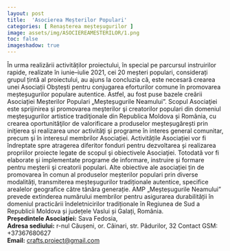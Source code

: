```yaml
---
layout: post
title:  'Asocierea Meșterilor Populari'
categories: [ Renașterea meșteșugurilor ]
image: assets/img/ASOCIEREAMESTERILOR/1.png
toc: false
imageshadow: true
---
```

În urma realizării activităților proiectului, în special pe parcursul instruirilor rapide, realizate în iunie–iulie 2021, cei 20 meșteri populari, considerați grupul țintă al proiectului, au ajuns la concluzia că, este necesară crearea unei Asociații Obștești pentru conjugarea eforturilor comune în promovarea meșteșugurilor populare autentice. Astfel, au fost puse bazele creării Asociației Meșterilor Populari „Meșteșugurile Neamului”. Scopul Asociaţiei este sprijinirea şi promovarea meşterilor şi creatorilor populari din domeniul meşteşugurilor artistice tradiţionale din Republica Moldova și România, cu crearea oportunităţilor de valorificare a produselor meșteșugărești prin iniţierea şi realizarea unor activităţi şi programe în interes general comunitar, precum şi în interesul membrilor Asociației. Activitățile Asociației vor fi îndreptate spre atragerea diferitor fonduri pentru dezvoltarea și realizarea propriilor proiecte legate de scopul şi obiectivele Asociaţiei. Totodată vor fi elaborate şi implementate programe de informare, instruire și formare pentru meşterii şi creatorii populari. Alte obiective ale asociației țin de promovarea în comun al produselor meșterilor populari prin diverse modalități, transmiterea meșteșugurilor tradiționale autentice, specifice arealelor geografice către tânăra generație. AMP „Meșteșugurile Neamului” prevede extinderea numărului membrilor pentru asigurarea durabilității în domeniul practicării îndeletnicirilor tradiționale în Regiunea de Sud a Republicii Moldova și județele Vaslui și Galați, România.  
**Președintele Asociației:** Sava Fedosia,  
**Adresa sediului:** r-nul Căușeni, or. Căinari, str. Pădurilor, 32 Contact GSM: +37367680627  
**Email:** crafts.proiect@gmail.com